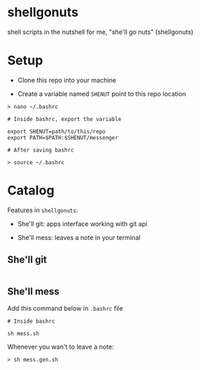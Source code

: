 # shellgonuts
shell scripts in the nutshell for me, "she'll go nuts" (shellgonuts)

# Setup

* Clone this repo into your machine

* Create a variable named `SHENUT` point to this repo location

```
> nano ~/.bashrc

# Inside bashrc, export the variable

export SHENUT=path/to/this/repo
export PATH=$PATH:$SHENUT/messenger

# After saving bashrc

> source ~/.bashrc
```

# Catalog

Features in `shellgonuts`:

* She'll git: apps interface working with git api

* She'll mess: leaves a note in your terminal 

## She'll git

```
```

## She'll mess

Add this command below in `.bashrc` file

```
# Inside bashrc

sh mess.sh
```

Whenever you wan't to leave a note:

```
> sh mess.gen.sh
```

